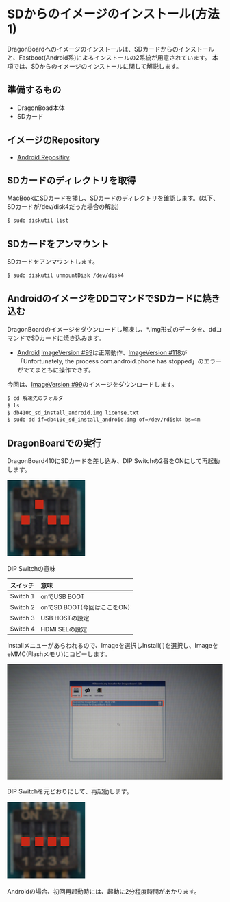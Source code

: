 # SDからのイメージのインストール(方法1)

DragonBoardへのイメージのインストールは、SDカードからのインストールと、Fastboot(Android系)によるインストールの2系統が用意されています。
本項では、SDからのイメージのインストールに関して解説します。

## 準備するもの

* DragonBoad本体
* SDカード

## イメージのRepository

* [Android Repositiry](http://builds.96boards.org/releases/dragonboard410c/qualcomm/android/)

## SDカードのディレクトリを取得

MacBookにSDカードを挿し、SDカードのディレクトリを確認します。(以下、SDカードが/dev/disk4だった場合の解説)

```bash
$ sudo diskutil list
```

## SDカードをアンマウント

SDカードをアンマウントします。

```bash
$ sudo diskutil unmountDisk /dev/disk4
```

## AndroidのイメージをDDコマンドでSDカードに焼き込む

DragonBoardのイメージをダウンロードし解凍し、*.img形式のデータを、ddコマンドでSDカードに焼き込みます。

* [Android](http://builds.96boards.org/releases/dragonboard410c/qualcomm/android/)
[ImageVersion #99](http://builds.96boards.org/releases/dragonboard410c/qualcomm/android/16.03/dragonboard410c_sdcard_install_android-99.zip)は正常動作、[ImageVersion #118](http://builds.96boards.org/releases/dragonboard410c/qualcomm/android/16.06/dragonboard410c_sdcard_install_android-118.zip)が「Unfortunately, the process com.android.phone has stopped」のエラーがでてまともに操作できず。

今回は、[ImageVersion #99](http://builds.96boards.org/releases/dragonboard410c/qualcomm/android/16.03/dragonboard410c_sdcard_install_android-99.zip)のイメージをダウンロードします。

```bash
$ cd 解凍先のフォルダ
$ ls
$ db410c_sd_install_android.img	license.txt
$ sudo dd if=db410c_sd_install_android.img of=/dev/rdisk4 bs=4m 
```

## DragonBoardでの実行

DragonBoard410にSDカードを差し込み、DIP Switchの2番をONにして再起動します。

![](/img/dev/dev001.png)

DIP Switchの意味

|スイッチ | 意味 |
|:--|:--|
|Switch 1 | onでUSB BOOT |
|Switch 2 | onでSD BOOT(今回はここをON) | 
|Switch 3 | USB HOSTの設定 |
|Switch 4 | HDMI SELの設定 |

Installメニューがあらわれるので、Imageを選択しInstall(i)を選択し、ImageをeMMC(Flashメモリ)にコピーします。

![](/img/dev/dev002.png)

DIP Switchを元どおりにして、再起動します。

![](/img/dev/dev003.png)

Androidの場合、初回再起動時には、起動に2分程度時間があかります。

